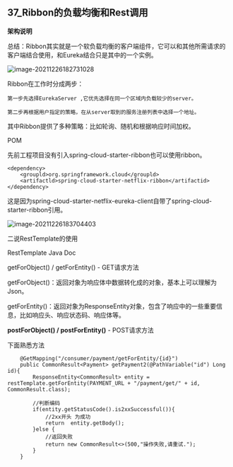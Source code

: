 ## 37_Ribbon的负载均衡和Rest调用

**架构说明**

总结：Ribbon其实就是一个软负载均衡的客户端组件，它可以和其他所需请求的客户端结合使用，和Eureka结合只是其中的一个实例。

![image-20211226182731028](https://gitee.com/zouyu0310/images/raw/master/img/20211226182738.png)





Ribbon在工作时分成两步：

    第一步先选择EurekaServer ,它优先选择在同一个区域内负载较少的server。
    
    第二步再根据用户指定的策略，在从server取到的服务注册列表中选择一个地址。

其中Ribbon提供了多种策略：比如轮询、随机和根据响应时间加权。

POM

先前工程项目没有引入spring-cloud-starter-ribbon也可以使用ribbon。


```
<dependency>
    <groupld>org.springframework.cloud</groupld>
    <artifactld>spring-cloud-starter-netflix-ribbon</artifactid>
</dependency>

```

这是因为spring-cloud-starter-netflix-eureka-client自带了spring-cloud-starter-ribbon引用。

![image-20211226183704403](https://gitee.com/zouyu0310/images/raw/master/img/20211226183704.png)





二说RestTemplate的使用

RestTemplate Java Doc

getForObject() / getForEntity() - GET请求方法

getForObject()：返回对象为响应体中数据转化成的对象，基本上可以理解为Json。

getForEntity()：返回对象为ResponseEntity对象，包含了响应中的一些重要信息，比如响应头、响应状态码、响应体等。

**postForObject() / postForEntity()** - POST请求方法

下面熟悉方法

```
    @GetMapping("/consumer/payment/getForEntity/{id}")
    public CommonResult<Payment> getPayment2(@PathVariable("id") Long id){
        ResponseEntity<CommonResult> entity = restTemplate.getForEntity(PAYMENT_URL + "/payment/get/" + id, CommonResult.class);

        //判断编码
        if(entity.getStatusCode().is2xxSuccessful()){
            //2xx开头 为成功
            return  entity.getBody();
        }else {
            //返回失败
            return new CommonResult<>(500,"操作失败,请重试.");
        }
    }
```



